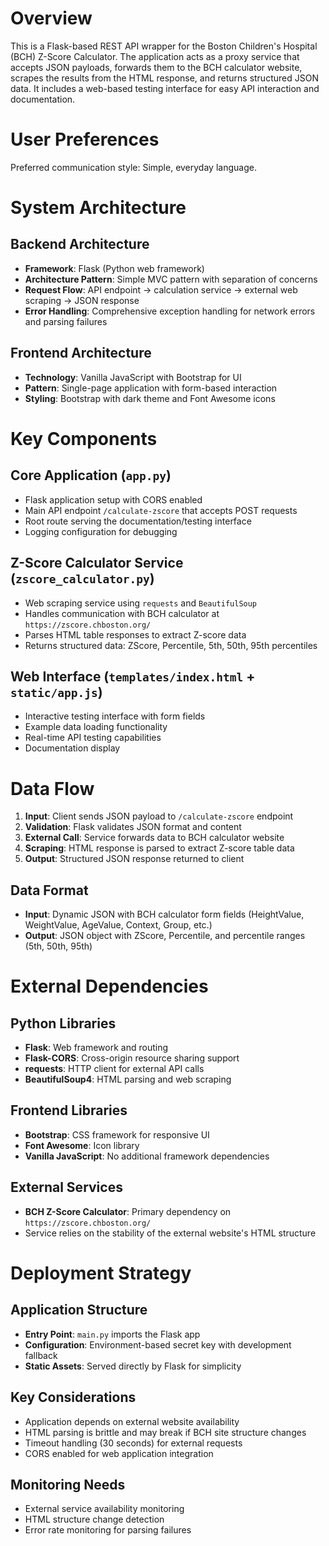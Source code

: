 # Overview

This is a Flask-based REST API wrapper for the Boston Children's Hospital (BCH) Z-Score Calculator. The application acts as a proxy service that accepts JSON payloads, forwards them to the BCH calculator website, scrapes the results from the HTML response, and returns structured JSON data. It includes a web-based testing interface for easy API interaction and documentation.

# User Preferences

Preferred communication style: Simple, everyday language.

# System Architecture

## Backend Architecture
- **Framework**: Flask (Python web framework)
- **Architecture Pattern**: Simple MVC pattern with separation of concerns
- **Request Flow**: API endpoint → calculation service → external web scraping → JSON response
- **Error Handling**: Comprehensive exception handling for network errors and parsing failures

## Frontend Architecture
- **Technology**: Vanilla JavaScript with Bootstrap for UI
- **Pattern**: Single-page application with form-based interaction
- **Styling**: Bootstrap with dark theme and Font Awesome icons

# Key Components

## Core Application (`app.py`)
- Flask application setup with CORS enabled
- Main API endpoint `/calculate-zscore` that accepts POST requests
- Root route serving the documentation/testing interface
- Logging configuration for debugging

## Z-Score Calculator Service (`zscore_calculator.py`)
- Web scraping service using `requests` and `BeautifulSoup`
- Handles communication with BCH calculator at `https://zscore.chboston.org/`
- Parses HTML table responses to extract Z-score data
- Returns structured data: ZScore, Percentile, 5th, 50th, 95th percentiles

## Web Interface (`templates/index.html` + `static/app.js`)
- Interactive testing interface with form fields
- Example data loading functionality
- Real-time API testing capabilities
- Documentation display

# Data Flow

1. **Input**: Client sends JSON payload to `/calculate-zscore` endpoint
2. **Validation**: Flask validates JSON format and content
3. **External Call**: Service forwards data to BCH calculator website
4. **Scraping**: HTML response is parsed to extract Z-score table data
5. **Output**: Structured JSON response returned to client

## Data Format
- **Input**: Dynamic JSON with BCH calculator form fields (HeightValue, WeightValue, AgeValue, Context, Group, etc.)
- **Output**: JSON object with ZScore, Percentile, and percentile ranges (5th, 50th, 95th)

# External Dependencies

## Python Libraries
- **Flask**: Web framework and routing
- **Flask-CORS**: Cross-origin resource sharing support
- **requests**: HTTP client for external API calls
- **BeautifulSoup4**: HTML parsing and web scraping

## Frontend Libraries
- **Bootstrap**: CSS framework for responsive UI
- **Font Awesome**: Icon library
- **Vanilla JavaScript**: No additional framework dependencies

## External Services
- **BCH Z-Score Calculator**: Primary dependency on `https://zscore.chboston.org/`
- Service relies on the stability of the external website's HTML structure

# Deployment Strategy

## Application Structure
- **Entry Point**: `main.py` imports the Flask app
- **Configuration**: Environment-based secret key with development fallback
- **Static Assets**: Served directly by Flask for simplicity

## Key Considerations
- Application depends on external website availability
- HTML parsing is brittle and may break if BCH site structure changes
- Timeout handling (30 seconds) for external requests
- CORS enabled for web application integration

## Monitoring Needs
- External service availability monitoring
- HTML structure change detection
- Error rate monitoring for parsing failures